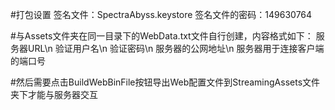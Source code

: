 #打包设置
签名文件：SpectraAbyss.keystore
签名文件的密码：149630764

#与Assets文件夹在同一目录下的WebData.txt文件自行创建，内容格式如下：
服务器URL\n
验证用户名\n
验证密码\n
服务器的公网地址\n
服务器用于连接客户端的端口号

#然后需要点击BuildWebBinFile按钮导出Web配置文件到StreamingAssets文件夹下才能与服务器交互
